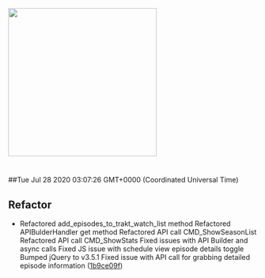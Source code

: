 <img width="300px" src="https://sickrage.ca/img/logo-stacked.png" />

# 

##Tue Jul 28 2020 03:07:26 GMT+0000 (Coordinated Universal Time)


## Refactor
  - Refactored add_episodes_to_trakt_watch_list method Refactored APIBulderHandler get method Refactored API call CMD_ShowSeasonList Refactored API call CMD_ShowStats Fixed issues with API Builder and async calls Fixed JS issue with schedule view episode details toggle Bumped jQuery to v3.5.1 Fixed issue with API call for grabbing detailed episode information
  ([1b9ce09f](https://gitlab-ci-token:oBVfXCyuCVoKScX4kAsG@git.sickrage.ca/SiCKRAGE/sickrage/commit/1b9ce09f3aead661c1503712836518d21f0e0f45))




